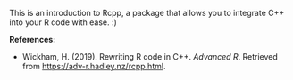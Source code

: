 This is an introduction to Rcpp, a package that allows you to integrate C++ into your R code with ease. :)

**References:**

* Wickham, H. (2019). Rewriting R code in C++. *Advanced R*. Retrieved from https://adv-r.hadley.nz/rcpp.html.
